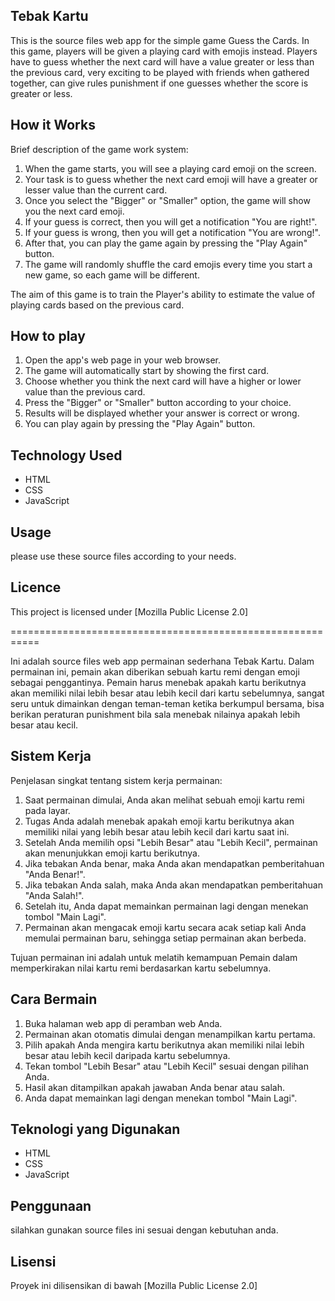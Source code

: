 ## Tebak Kartu

 This is the source files web app for the simple game Guess the Cards.
 In this game, players will be given a playing card
 with emojis instead.  Players have to guess whether the next card
 will have a value greater or less than the previous card, very exciting
 to be played with friends when gathered together, can give rules
 punishment if one guesses whether the score is greater or less.

## How it Works

 Brief description of the game work system:
 1. When the game starts, you will see a playing card emoji on the screen.
 2. Your task is to guess whether the next card emoji will have a greater or lesser value than the current card.
 3. Once you select the "Bigger" or "Smaller" option, the game will show you the next card emoji.
 4. If your guess is correct, then you will get a notification "You are right!".
 5. If your guess is wrong, then you will get a notification "You are wrong!".
 6. After that, you can play the game again by pressing the "Play Again" button.
 7. The game will randomly shuffle the card emojis every time you start a new game, so each game will be different.

 The aim of this game is to train the Player's ability to estimate the value of playing cards based on the previous card.

## How to play

 1. Open the app's web page in your web browser.
 2. The game will automatically start by showing the first card.
 3. Choose whether you think the next card will have a higher or lower value than the previous card.
 4. Press the "Bigger" or "Smaller" button according to your choice.
 5. Results will be displayed whether your answer is correct or wrong.
 6. You can play again by pressing the "Play Again" button.
 
## Technology Used

 - HTML
 - CSS
 - JavaScript

## Usage

 please use these source files according to your needs.

## Licence

This project is licensed under [Mozilla Public License 2.0]

===========================================================

Ini adalah source files web app permainan sederhana Tebak Kartu.
Dalam permainan ini, pemain akan diberikan sebuah kartu remi
dengan emoji sebagai penggantinya. Pemain harus menebak apakah kartu berikutnya
akan memiliki nilai lebih besar atau lebih kecil dari kartu sebelumnya, sangat seru
untuk dimainkan dengan teman-teman ketika berkumpul bersama, bisa berikan peraturan
punishment bila sala menebak nilainya apakah lebih besar atau kecil.

## Sistem Kerja

Penjelasan singkat tentang sistem kerja permainan:
1. Saat permainan dimulai, Anda akan melihat sebuah emoji kartu remi pada layar.
2. Tugas Anda adalah menebak apakah emoji kartu berikutnya akan memiliki nilai yang lebih besar atau lebih kecil dari kartu saat ini.
3. Setelah Anda memilih opsi "Lebih Besar" atau "Lebih Kecil", permainan akan menunjukkan emoji kartu berikutnya.
4. Jika tebakan Anda benar, maka Anda akan mendapatkan pemberitahuan "Anda Benar!".
5. Jika tebakan Anda salah, maka Anda akan mendapatkan pemberitahuan "Anda Salah!".
6. Setelah itu, Anda dapat memainkan permainan lagi dengan menekan tombol "Main Lagi".
7. Permainan akan mengacak emoji kartu secara acak setiap kali Anda memulai permainan baru, sehingga setiap permainan akan berbeda.

Tujuan permainan ini adalah untuk melatih kemampuan Pemain dalam memperkirakan nilai kartu remi berdasarkan kartu sebelumnya.

## Cara Bermain

1. Buka halaman web app di peramban web Anda.
2. Permainan akan otomatis dimulai dengan menampilkan kartu pertama.
3. Pilih apakah Anda mengira kartu berikutnya akan memiliki nilai lebih besar atau lebih kecil daripada kartu sebelumnya.
4. Tekan tombol "Lebih Besar" atau "Lebih Kecil" sesuai dengan pilihan Anda.
5. Hasil akan ditampilkan apakah jawaban Anda benar atau salah.
6. Anda dapat memainkan lagi dengan menekan tombol "Main Lagi".

## Teknologi yang Digunakan

- HTML
- CSS
- JavaScript

## Penggunaan

silahkan gunakan source files ini sesuai dengan kebutuhan anda.

## Lisensi

Proyek ini dilisensikan di bawah [Mozilla Public License 2.0]
